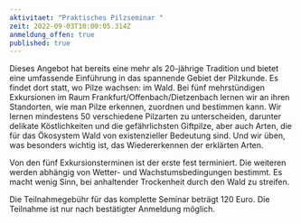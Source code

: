 ```yaml
---
aktivitaet: "Praktisches Pilzseminar "
zeit: 2022-09-03T10:00:05.314Z
anmeldung_offen: true
published: true
---
```

Dieses Angebot hat bereits eine mehr als 20-jährige Tradition und bietet eine umfassende Einführung in das spannende Gebiet der Pilzkunde. Es findet dort statt, wo Pilze wachsen: im Wald. Bei fünf mehrstündigen Exkursionen im Raum Frankfurt/Offenbach/Dietzenbach lernen wir an ihren Standorten, wie man Pilze erkennen, zuordnen und bestimmen kann. Wir lernen mindestens 50 verschiedene Pilzarten zu unterscheiden, darunter delikate Köstlichkeiten und die gefährlichsten Giftpilze, aber auch Arten, die für das Ökosystem Wald von existenzieller Bedeutung sind. Und wir üben, was besonders wichtig ist, das Wiedererkennen der erklärten Arten.

Von den fünf Exkursionsterminen ist der erste fest terminiert. Die weiteren werden abhängig von Wetter- und Wachstumsbedingungen bestimmt. Es macht wenig Sinn, bei anhaltender Trockenheit durch den Wald zu streifen. 

Die Teilnahmegebühr für das komplette Seminar beträgt 120 Euro. Die Teilnahme ist nur nach bestätigter Anmeldung möglich.
